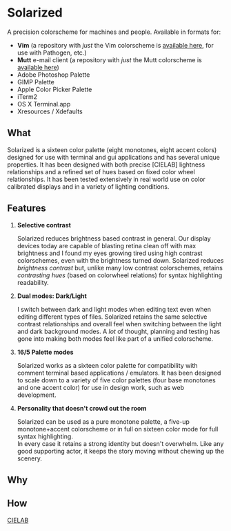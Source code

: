 Solarized
=========

A precision colorscheme for machines and people. Available in formats for:

* **Vim** (a repository with *just* the Vim colorscheme is [available 
  here](https://github.com/altercation/vim-colors-solarized), for use with 
  Pathogen, etc.)
* **Mutt** e-mail client (a repository with *just* the Mutt colorscheme is 
  [available here](https://github.com/altercation/mutt-colors-solarized))
* Adobe Photoshop Palette
* GIMP Palette
* Apple Color Picker Palette
* iTerm2
* OS X Terminal.app
* Xresources / Xdefaults

What
----

Solarized is a sixteen color palette (eight monotones, eight accent colors) 
designed for use with terminal and gui applications and has several unique 
properties. It has been designed with both precise [CIELAB] lightness 
relationships and a refined set of hues based on fixed color wheel 
relationships. It has been tested extensively in real world use on color 
calibrated displays and in a variety of lighting conditions.

Features
--------

1. **Selective contrast**

    Solarized reduces brightness based contrast in general. Our display devices
    today are capable of blasting retina clean off with max brightness and 
    I found my eyes growing tired using high contrast colorschemes, even with 
    the brightness turned down. Solarized reduces *brightness contrast* but, 
    unlike many low contrast colorschemes, retains *contrasting hues* (based on 
    colorwheel relations) for syntax highlighting readability.

2. **Dual modes: Dark/Light**

    I switch between dark and light modes when editing text even when editing
    different types of files. Solarized retains the same selective contrast 
    relationships and overall feel when switching between the light and dark 
    background modes. A *lot* of thought, planning and testing has gone into 
    making both modes feel like part of a unified colorscheme.

3. **16/5 Palette modes**

    Solarized works as a sixteen color palette for compatibility with comment
    terminal based applications / emulators. It has been designed to scale down 
    to a variety of five color palettes (four base monotones and one accent 
    color) for use in design work, such as web development.

4.  **Personality that doesn't crowd out the room**

    Solarized can be used as a pure monotone palette, a five-up monotone+accent 
    colorscheme or in full on sixteen color mode for full syntax highlighting.  
    In every case it retains a strong identity but doesn't overwhelm. Like any 
    good supporting actor, it keeps the story moving without chewing up the 
    scenery.

Why
---

How
---

[CIELAB](http://en.wikipedia.org/wiki/Lab_color_space)
